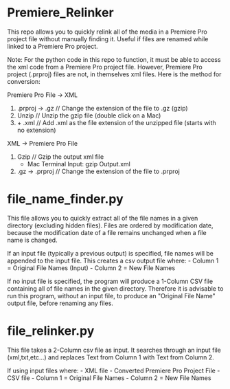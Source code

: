 # Premiere_Relinker

This repo allows you to quickly relink all of the media in a Premiere Pro project file without manually finding it. Useful if files are renamed while linked to a Premiere Pro project.

Note:
For the python code in this repo to function, it must be able to access the xml code from a Premiere Pro project file. However, Premiere Pro project (.prproj) files are not, in themselves xml files. Here is the method for conversion:

Premiere Pro File → XML
1. .prproj → .gz        // Change the extension of the file to .gz (gzip)
2. Unzip                // Unzip the gzip file (double click on a Mac)
3. \+ .xml              // Add .xml as the file extension of the unzipped file (starts with no extension)

XML → Premiere Pro File
1. Gzip                                     // Gzip the output xml file
    - Mac Terminal Input: gzip Output.xml
2. .gz → .prproj                            // Change the extension of the file to .prproj


# file_name_finder.py

This file allows you to quickly extract all of the file names in a given directory (excluding hidden files). Files are ordered by modification date, because the modification date of a file remains unchanged when a file name is changed.

If an input file (typically a previous output) is specified, file names will be appended to the input file. This creates a csv output file where:
    - Column 1 = Original File Names (Input)
    - Column 2 = New File Names
    
If no input file is specified, the program will produce a 1-Column CSV file containing all of file names in the given directory. Therefore it is advisable to run this program, without an input file, to produce an "Original File Name" output file, before renaming any files.

# file_relinker.py

This file takes a 2-Column csv file as input. It searches through an input file (xml,txt,etc...) and replaces Text from Column 1 with Text from Column 2.

If using input files where:
    - XML file
        - Converted Premiere Pro Project File
    - CSV file
        - Column 1 = Original File Names
        - Column 2 = New File Names
